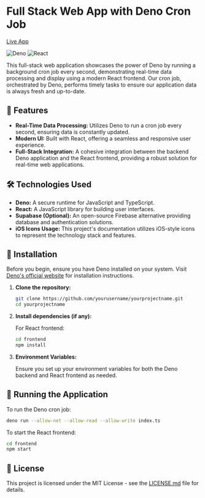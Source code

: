 # Full Stack Web App with Deno Cron Job

[Live App](https://pure-dog-76.deno.dev/)

![Deno](https://img.shields.io/badge/Deno-000000?style=for-the-badge&logo=deno&logoColor=white) ![React](https://img.shields.io/badge/React-000000?style=for-the-badge&logo=react&logoColor=blue)

This full-stack web application showcases the power of Deno by running a background cron job every second, demonstrating real-time data processing and display using a modern React frontend. Our cron job, orchestrated by Deno, performs timely tasks to ensure our application data is always fresh and up-to-date.

## 🚀 Features

- **Real-Time Data Processing:** Utilizes Deno to run a cron job every second, ensuring data is constantly updated.
- **Modern UI:** Built with React, offering a seamless and responsive user experience.
- **Full-Stack Integration:** A cohesive integration between the backend Deno application and the React frontend, providing a robust solution for real-time web applications.

## 🛠️ Technologies Used

- **Deno:** A secure runtime for JavaScript and TypeScript.
- **React:** A JavaScript library for building user interfaces.
- **Supabase (Optional):** An open-source Firebase alternative providing database and authentication solutions.
- **iOS Icons Usage:** This project's documentation utilizes iOS-style icons to represent the technology stack and features.

## 📲 Installation

Before you begin, ensure you have Deno installed on your system. Visit [Deno's official website](https://deno.land/) for installation instructions.

1. **Clone the repository:**

   ```bash
   git clone https://github.com/yourusername/yourprojectname.git
   cd yourprojectname
   ```

2. **Install dependencies (if any):**

   For React frontend:

   ```bash
   cd frontend
   npm install
   ```

3. **Environment Variables:**

   Ensure you set up your environment variables for both the Deno backend and React frontend as needed.

## 🚀 Running the Application

To run the Deno cron job:

```bash
deno run --allow-net --allow-read --allow-write index.ts
```

To start the React frontend:

```bash
cd frontend
npm start
```

## 📄 License

This project is licensed under the MIT License - see the [LICENSE.md](LICENSE) file for details.
